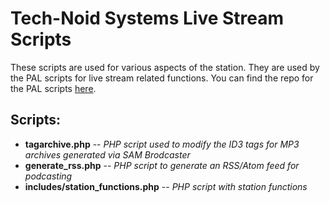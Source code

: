 # Tech-Noid Systems Live Stream Scripts
These scripts are used for various aspects of the station.  They are used by the PAL scripts for live stream related functions.  You can find the repo for the PAL scripts [here][1].

## Scripts:
* **tagarchive.php**  --  _PHP script used to modify the ID3 tags for MP3 archives generated via SAM Brodcaster_
* **generate_rss.php**  --  _PHP script to generate an RSS/Atom feed for podcasting_
* **includes/station_functions.php** -- _PHP script with station functions_

[1]: https://github.com/Tech-Noid-Systems/SAM-Broadcaster_PAL
